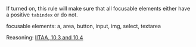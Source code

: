If turned on, this rule will make sure that all focusable elements either
have a positive `tabindex` or do not.

focusable elements: a, area, button, input, img, select, textarea

Reasoning: [IITAA, 10.3 and 10.4](http://www.dhs.state.il.us/IITAA/IITAAWebImplementationGuidelines.html)
